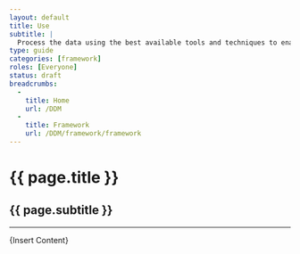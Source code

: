 ```yaml
---
layout: default
title: Use
subtitle: |
  Process the data using the best available tools and techniques to enable evidence based decision making.
type: guide
categories: [framework]
roles: [Everyone]
status: draft
breadcrumbs:
  -
    title: Home
    url: /DDM
  -
    title: Framework
    url: /DDM/framework/framework
---
```


# {{ page.title }}

## {{ page.subtitle }}

***
  
{Insert Content}
